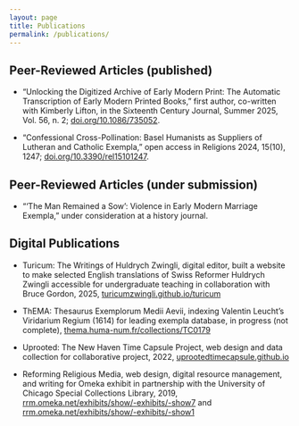 ```yaml
---
layout: page
title: Publications
permalink: /publications/
---
```


## Peer-Reviewed Articles (published)

- “Unlocking the Digitized Archive of Early Modern Print: The Automatic Transcription of Early Modern Printed Books,” first author, co-written with Kimberly Lifton, in the Sixteenth Century Journal, Summer 2025, Vol. 56, n. 2; [doi.org/10.1086/735052](https:doi.org/10.1086/735052).

- “Confessional Cross-Pollination: Basel Humanists as Suppliers of Lutheran and Catholic Exempla,” open access in Religions 2024, 15(10), 1247; [doi.org/10.3390/rel15101247](https:doi.org/10.3390/rel15101247).

## Peer-Reviewed Articles (under submission)
- “‘The Man Remained a Sow’: Violence in Early Modern Marriage Exempla,” under consideration at a history journal.

## Digital Publications
- Turicum: The Writings of Huldrych Zwingli, digital editor, built a website to make selected English translations of Swiss Reformer Huldrych Zwingli accessible for undergraduate teaching in collaboration with Bruce Gordon, 2025, [turicumzwingli.github.io/turicum](turicumzwingli.github.io/turicum)

- ThEMA: Thesaurus Exemplorum Medii Aevii, indexing Valentin Leucht’s Viridarium Regium (1614) for leading exempla database, in progress (not complete), [thema.huma-num.fr/collections/TC0179](thema.huma-num.fr/collections/TC0179)
  
- Uprooted: The New Haven Time Capsule Project, web design and data collection for collaborative project, 2022, [uprootedtimecapsule.github.io](uprootedtimecapsule.github.io)
  
- Reforming Religious Media, web design, digital resource management, and writing for Omeka exhibit in partnership with the University of Chicago Special Collections Library, 2019, [rrm.omeka.net/exhibits/show/-exhibits/-show7](rrm.omeka.net/exhibits/show/-exhibits/-show7) and [rrm.omeka.net/exhibits/show/-exhibits/-show1](rrm.omeka.net/exhibits/show/-exhibits/-show1)
